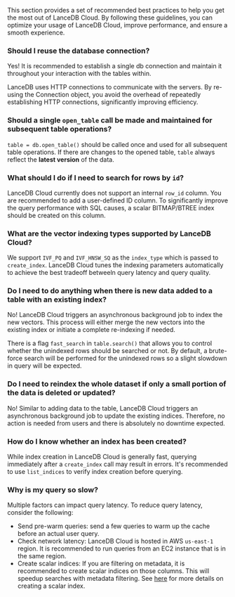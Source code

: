 This section provides a set of recommended best practices to help you get the most out of LanceDB Cloud. By following these guidelines, you can optimize your usage of LanceDB Cloud, improve performance, and ensure a smooth experience.

### Should I reuse the database connection?
Yes! It is recommended to establish a single db connection and maintain it throughout your interaction with the tables within. 

LanceDB uses HTTP connections to communicate with the servers. By re-using the Connection object, you avoid the overhead of repeatedly establishing HTTP connections, significantly improving efficiency.

### Should a single `open_table` call be made and maintained for subsequent table operations?
`table = db.open_table()` should be called once and used for all subsequent table operations. If there are changes to the opened table, `table` always reflect the **latest version** of the data. 

### What should I do if I need to search for rows by `id`?
LanceDB Cloud currently does not support an internal `row_id` column. You are recommended to add a 
user-defined ID column. To significantly improve the query performance with SQL causes, a scalar BITMAP/BTREE index should be created on this column. 

### What are the vector indexing types supported by LanceDB Cloud?
We support `IVF_PQ` and `IVF_HNSW_SQ` as the `index_type` which is passed to `create_index`. LanceDB Cloud tunes the indexing parameters automatically to achieve the best tradeoff betweeln query latency and query quality.

### Do I need to do anything when there is new data added to a table with an existing index?
No! LanceDB Cloud triggers an asynchronous background job to index the new vectors. This process will either merge the new vectors into the existing index or initiate a complete re-indexing if needed. 

There is a flag `fast_search` in `table.search()` that allows you to control whether the unindexed rows should be searched or not. By default, a brute-force search will be performed for the unindexed rows so a slight slowdown in query will be expected.

### Do I need to reindex the whole dataset if only a small portion of the data is deleted or updated?
No! Similar to adding data to the table, LanceDB Cloud triggers an asynchronous background job to update the existing indices. Therefore, no action is needed from users and there is absolutely no 
downtime expected.

### How do I know whether an index has been created?
While index creation in LanceDB Cloud is generally fast, querying immediately after a `create_index` call may result in errors. It's recommended to use `list_indices` to verify index creation before querying.

### Why is my query so slow?
Multiple factors can impact query latency. To reduce query latency, consider the following:
- Send pre-warm queries: send a few queries to warm up the cache before an actual user query.
- Check network latency: LanceDB Cloud is hosted in AWS `us-east-1` region. It is recommended to run queries from an EC2 instance that is in the same region.
- Create scalar indices: If you are filtering on metadata, it is recommended to create scalar indices on those columns. This will speedup searches with metadata filtering. See [here](../guides/scalar_index.md) for more details on creating a scalar index.
